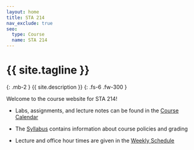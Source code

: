 ```yaml
---
layout: home
title: STA 214
nav_exclude: true
seo:
  type: Course
  name: STA 214
---
```


# {{ site.tagline }}
{: .mb-2 }
{{ site.description }}
{: .fs-6 .fw-300 }


Welcome to the course website for STA 214!

* Labs, assignments, and lecture notes can be found in the [Course Calendar](https://sta214-f22.github.io/calendar/)

* The [Syllabus](https://sta214-f22.github.io/about/) contains information about course policies and grading

* Lecture and office hour times are given in the [Weekly Schedule](https://sta214-f22.github.io/schedule/)
